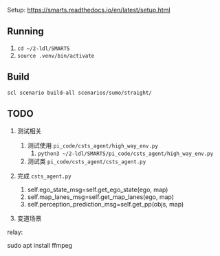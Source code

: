 Setup:
    https://smarts.readthedocs.io/en/latest/setup.html

## Running

1. `cd ~/2-ldl/SMARTS`
2. `source .venv/bin/activate`

## Build
`scl scenario build-all scenarios/sumo/straight/`

## TODO

1. 测试相关

   1. 测试使用 `pi_code/csts_agent/high_way_env.py`
      1. `python3 ~/2-ldl/SMARTS/pi_code/csts_agent/high_way_env.py`
   2. 测试类 `pi_code/csts_agent/csts_agent.py`
2. 完成 `csts_agent.py`

   1. self.ego_state_msg=self.get_ego_state(ego, map)
   2. self.map_lanes_msg=self.get_map_lanes(ego, map)
   3. self.perception_prediction_msg=self.get_pp(objs, map)
3. 变道场景



relay:

sudo apt install ffmpeg
